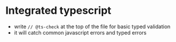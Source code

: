 # Integrated typescript

* write `// @ts-check` at the top of the file for basic typed validation
* it will catch common javascript errors and typed errors